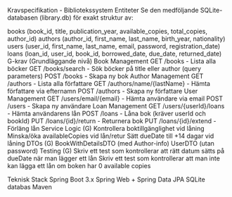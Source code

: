 Kravspecifikation - Bibliotekssystem
Entiteter
Se den medföljande SQLite-databasen (library.db) för exakt struktur av:

books (book_id, title, publication_year, available_copies, total_copies, author_id)
authors (author_id, first_name, last_name, birth_year, nationality)
users (user_id, first_name, last_name, email, password, registration_date)
loans (loan_id, user_id, book_id, borrowed_date, due_date, returned_date)
G-krav (Grundläggande nivå)
Book Management
GET /books - Lista alla böcker
GET /books/search - Sök böcker på title eller author (query parameters)
POST /books - Skapa ny bok
Author Management
GET /authors - Lista alla författare
GET /authors/name/{lastName} - Hämta författare via efternamn
POST /authors - Skapa ny författare
User Management
GET /users/email/{email} - Hämta användare via email
POST /users - Skapa ny användare
Loan Management
GET /users/{userId}/loans - Hämta användarens lån
POST /loans - Låna bok (kräver userId och bookId)
PUT /loans/{id}/return - Returnera bok
PUT /loans/{id}/extend - Förläng lån
Service Logic (G)
Kontrollera boktillgänglighet vid låning
Minska/öka availableCopies vid lån/retur
Sätt dueDate till +14 dagar vid låning
DTOs (G)
BookWithDetailsDTO (med Author-info)
UserDTO (utan password)
Testing (G)
Skriv ett test som kontrollerar att rätt datum sätts på dueDate när man lägger ett lån
Skriv ett test som kontrollerar att man inte kan lägga ett lån om boken har 0 available copies

Teknisk Stack
Spring Boot 3.x
Spring Web + Spring Data JPA
SQLite databas
Maven
